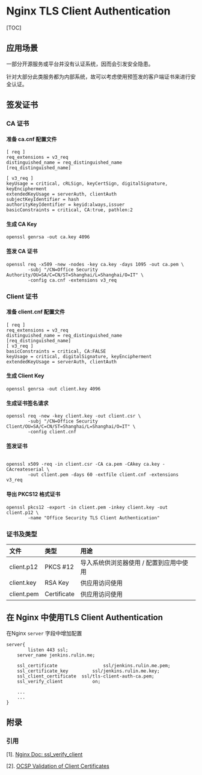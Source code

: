 # Nginx TLS Client Authentication

[TOC]

## 应用场景

一部分开源服务或平台并没有认证系统，因而会引发安全隐患。

针对大部分此类服务都为内部系统，故可以考虑使用预签发的客户端证书来进行安全认证。



## 签发证书

### CA 证书

#### 准备 ca.cnf 配置文件

```
[ req ]
req_extensions = v3_req
distinguished_name = req_distinguished_name
[req_distinguished_name]

[ v3_req ]
keyUsage = critical, cRLSign, keyCertSign, digitalSignature, keyEncipherment
extendedKeyUsage = serverAuth, clientAuth
subjectKeyIdentifier = hash
authorityKeyIdentifier = keyid:always,issuer
basicConstraints = critical, CA:true, pathlen:2
```



#### 生成 CA Key

```shell
openssl genrsa -out ca.key 4096
```



#### 签发 CA 证书

```shell
openssl req -x509 -new -nodes -key ca.key -days 1095 -out ca.pem \
        -subj "/CN=Office Security Authority/OU=SA/C=CN/ST=Shanghai/L=Shanghai/O=IT" \
        -config ca.cnf -extensions v3_req
```



### Client 证书

#### 准备 client.cnf 配置文件

```
[ req ]
req_extensions = v3_req
distinguished_name = req_distinguished_name
[req_distinguished_name]
[ v3_req ]
basicConstraints = critical, CA:FALSE
keyUsage = critical, digitalSignature, keyEncipherment
extendedKeyUsage = serverAuth, clientAuth
```



#### 生成 Client Key

```shell
openssl genrsa -out client.key 4096
```



#### 生成证书签名请求

```shell
openssl req -new -key client.key -out client.csr \
        -subj "/CN=Office Security Client/OU=SA/C=CN/ST=Shanghai/L=Shanghai/O=IT" \
        -config client.cnf
```



#### 签发证书

```shell

openssl x509 -req -in client.csr -CA ca.pem -CAkey ca.key -CAcreateserial \
        -out client.pem -days 60 -extfile client.cnf -extensions v3_req
```



#### 导出 PKCS12 格式证书

```shell
openssl pkcs12 -export -in client.pem -inkey client.key -out client.p12 \
        -name "Office Security TLS Client Authentication"
```



### 证书及类型

| 文件       | 类型        | 用途                                    |
| :--------- | :---------- | :-------------------------------------- |
| client.p12 | PKCS #12    | 导入系统供浏览器使用 / 配置到应用中使用 |
| client.key | RSA Key     | 供应用访问使用                          |
| client.pem | Certificate | 供应用访问使用                          |





## 在 Nginx 中使用TLS Client Authentication

在Nginx `server` 字段中增加配置

```nginx
server{				
		listen 443 ssl;
  	server_name jenkins.rulin.me;
  	
  	ssl_certificate					ssl/jenkins.rulin.me.pem;
  	ssl_certificate_key			ssl/jenkins.rulin.me.key;
  	ssl_client_certificate  ssl/tls-client-auth-ca.pem;
    ssl_verify_client 			on;
 		
  	...
    ...
}
```





## 附录

### 引用

[1]. [Nginx Doc: ssl_verify_client](https://nginx.org/en/docs/http/ngx_http_ssl_module.html#ssl_verify_client)

[2]. [OCSP Validation of Client Certificates](https://docs.nginx.com/nginx/admin-guide/security-controls/terminating-ssl-http/#ocsp-validation-of-client-certificates)

